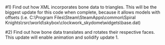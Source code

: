 #1) Find out how XML incorporates bone data to triangles. This will be the biggest update for this code when complete, because it allows models with offsets (i.e. C:\Program Files\Steam\SteamApps\common\Spiral Knights\rsrc\world\skybox\clockwork_skydome\widgets\base.dat)

#2) Find out how bone data translates and rotates their respective faces. This update will enable animation and solidify update 1.
